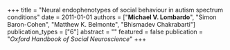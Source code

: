 +++
title = "Neural endophenotypes of social behaviour in autism spectrum conditions"
date = 2011-01-01
authors = ["**Michael V. Lombardo**", "Simon Baron-Cohen", "Matthew K. Belmonte", "Bhismadev Chakrabarti"]
publication_types = ["6"]
abstract = ""
featured = false
publication = "*Oxford Handbook of Social Neuroscience*"
+++

